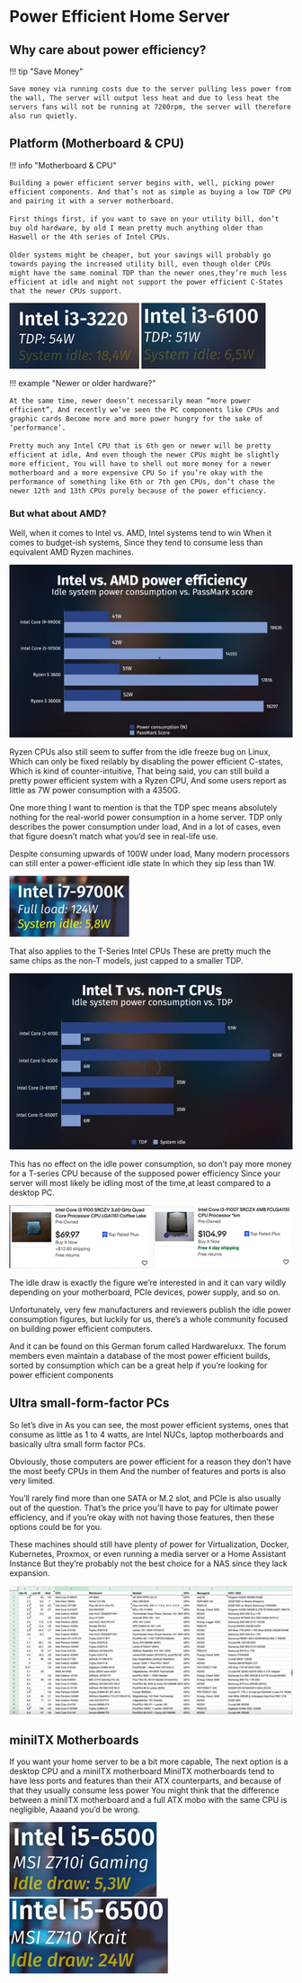 # Power Efficient Home Server

## Why care about power efficiency?

!!! tip "Save Money"

    Save money via running costs due to the server pulling less power from the wall, The server will output less heat and due to less heat the servers fans will not be running at 7200rpm, the server will therefore also run quietly.

## Platform (Motherboard & CPU)
!!! info "Motherboard & CPU"

    Building a power efficient server begins with, well, picking power efficient components. And that’s not as simple as buying a low TDP CPU and pairing it with a server motherboard.

    First things first, if you want to save on your utility bill, don’t buy old hardware, by old I mean pretty much anything older than Haswell or the 4th series of Intel CPUs.

    Older systems might be cheaper, but your savings will probably go towards paying the increased utility bill, even though older CPUs might have the same nominal TDP than the newer ones,they’re much less efficient at idle and might not support the power efficient C-States that the newer CPUs support.

![pic](../img/PEHSP1.png) ![pic](../img/PEHSP2.png)

!!! example "Newer or older hardware?"

    At the same time, newer doesn’t necessarily mean “more power efficient”, And recently we’ve seen the PC components like CPUs and graphic cards Become more and more power hungry for the sake of ‘performance’. 

    Pretty much any Intel CPU that is 6th gen or newer will be pretty efficient at idle, And even though the newer CPUs might be slightly more efficient, You will have to shell out more money for a newer motherboard and a more expensive CPU So if you’re okay with the performance of something like 6th or 7th gen CPUs, don’t chase the newer 12th and 13th CPUs purely because of the power efficiency.

### But what about AMD?

Well, when it comes to Intel vs. AMD, Intel systems tend to win When it comes to budget-ish systems, Since they tend to consume less than equivalent AMD Ryzen machines.

![pic](../img/PEHSP3.png)

Ryzen CPUs also still seem to suffer from the idle freeze bug on Linux, Which can only be fixed reilably by disabling the power efficient C-states, Which is kind of counter-intuitive, That being said, you can still build a pretty power efficient system with a Ryzen CPU, And some users report as little as 7W power consumption with a 4350G. 

One more thing I want to mention is that the TDP spec means absolutely nothing for the real-world power consumption in a home server. TDP only describes the power consumption under load, And in a lot of cases, even that figure doesn’t match what you’d see in real-life use. 

Despite consuming upwards of 100W under load, Many modern processors can still enter a power-efficient idle state In which they sip less than 1W.

![pic](../img/PEHSP4.png)

That also applies to the T-Series Intel CPUs These are pretty much the same chips as the non-T models, just capped to a smaller TDP.

![pic](../img/PEHSP5.png)

This has no effect on the idle power consumption, so don’t pay more money for a T-series CPU because of the supposed power efficiency Since your server will most likely be idling most of the time,at least compared to a desktop PC.

![pic](../img/PEHSP6.png) ![pic](../img/PEHSP7.png)

The idle draw is exactly the figure we’re interested in and it can vary wildly depending on your motherboard, PCIe devices, power supply, and so on. 

Unfortunately, very few manufacturers and reviewers publish the idle power consumption figures, but luckily for us, there’s a whole community focused on building power efficient computers. 

And it can be found on this German forum called Hardwareluxx. The forum members even maintain a database of the most power efficient builds, sorted by consumption which can be a great help if you’re looking for power efficient components

## Ultra small-form-factor PCs

So let’s dive in As you can see, the most power efficient systems, ones that consume as little as 1 to 4 watts, are Intel NUCs, laptop motherboards and basically ultra small form factor PCs. 

Obviously, those computers are power efficient for a reason they don’t have the most beefy CPUs in them And the number of features and ports is also very limited. 

You’ll rarely find more than one SATA or M.2 slot, and PCIe is also usually out of the question. That’s the price you’ll have to pay for ultimate power efficiency, and if you’re okay with not having those features, then these options could be for you. 

These machines should still have plenty of power for Virtualization, Docker, Kubernetes, Proxmox, or even running a media server or a Home Assistant Instance But they’re probably not the best choice for a NAS since they lack expansion.

![pic](../img/PEHSP8.png)

## miniITX Motherboards

If you want your home server to be a bit more capable, The next option is a desktop CPU and a miniITX motherboard MiniITX motherboards tend to have less ports and features than their ATX counterparts, and because of that they usually consume less power You might think that the difference between a miniITX motherboard and a full ATX mobo with the same CPU is negligible, Aaaand you’d be wrong.

![pic](../img/PEHSP9.png) ![pic](../img/PEHSP10.png)